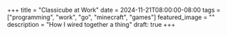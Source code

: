 +++
title =  "Classicube at Work"
date = 2024-11-21T08:00:00-08:00
tags = ["programming", "work", "go", "minecraft", "games"]
featured_image = ""
description = "How I wired together a thing"
draft: true
+++
